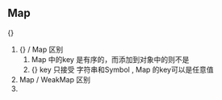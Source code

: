 ## Map
{}
1. {} / Map 区别
    1. Map 中的key 是有序的，而添加到对象中的则不是
    2. {} key 只接受 字符串和Symbol , Map 的key可以是任意值
2. Map / WeakMap 区别
3. 